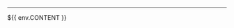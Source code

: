 

<!-- START PavanMudigonda/coverage-reporter@main/badge-template.md -->
<!-- END PavanMudigonda/coverage-reporter@main/badge-template.md -->

---

${{ env.CONTENT }}


